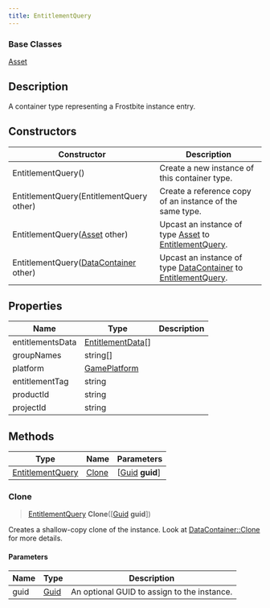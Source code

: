```yaml
---
title: EntitlementQuery
---
```

### Base Classes

[Asset](/vext/ref/fb/asset/)

## Description

A container type representing a Frostbite instance entry.

## Constructors

| Constructor                                                                 | Description                                                                                                             |
| --------------------------------------------------------------------------- | ----------------------------------------------------------------------------------------------------------------------- |
| EntitlementQuery()                                                          | Create a new instance of this container type.                                                                           |
| EntitlementQuery(EntitlementQuery other)                                    | Create a reference copy of an instance of the same type.                                                                |
| EntitlementQuery([Asset](/vext/ref/fb/asset/) other)                                      | Upcast an instance of type [Asset](/vext/ref/fb/asset/) to [EntitlementQuery](/vext/ref/fb/entitlementquery/).                                      |
| EntitlementQuery([DataContainer](/vext/ref/shared/class/datacontainer) other) | Upcast an instance of type [DataContainer](/vext/ref/shared/class/datacontainer) to [EntitlementQuery](/vext/ref/fb/entitlementquery/). |

## Properties

| Name             | Type                                   | Description |
| ---------------- | -------------------------------------- | ----------- |
| entitlementsData | [EntitlementData](/vext/ref/fb/entitlementdata/)\[\] |             |
| groupNames       | string\[\]                             |             |
| platform         | [GamePlatform](/vext/ref/fb/gameplatform/)           |             |
| entitlementTag   | string                                 |             |
| productId        | string                                 |             |
| projectId        | string                                 |             |

## Methods

| Type                                 | Name            | Parameters                                     |
| ------------------------------------ | --------------- | ---------------------------------------------- |
| [EntitlementQuery](/vext/ref/fb/entitlementquery/) | [Clone](#clone) | \[[Guid](/vext/ref/shared/class/guid) **guid**\] |

### Clone

> [EntitlementQuery](/vext/ref/fb/entitlementquery/) **Clone**(\[[Guid](/vext/ref/shared/class/guid) **guid**\])

Creates a shallow-copy clone of the instance. Look at [DataContainer::Clone](/vext/ref/shared/class/datacontainer#clone) for more details.

#### Parameters

| Name | Type         | Description                                 |
| ---- | ------------ | ------------------------------------------- |
| guid | [Guid](/vext/ref/shared/class/guid/) | An optional GUID to assign to the instance. |
